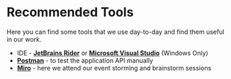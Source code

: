 # Recommended Tools

Here you can find some tools that we use day-to-day and find them useful in our work.

- IDE - **[JetBrains Rider](https://www.jetbrains.com/rider/)** or **[Microsoft Visual Studio](https://visualstudio.microsoft.com/)** (Windows Only)
- **[Postman](https://www.postman.com)** - to test the application API manually
- **[Miro](https://miro.com/)** - here we attend our event storming and brainstorm sessions
